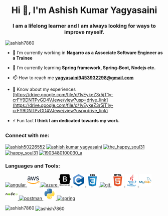 <h1 align="center">Hi 👋, I'm Ashish Kumar Yagyasaini</h1>
<h3 align="center">I am a lifelong learner and I am always looking for ways to improve myself.</h3>

<p align="left"> <img src="https://komarev.com/ghpvc/?username=ashish7860&label=Profile%20views&color=0e75b6&style=flat" alt="ashish7860" /> </p>

- 🔭 I’m currently working in **Nagarro as a Associate Software Engineer as a Trainee**

- 🌱 I’m currently learning **Spring framework, Spring-Boot, Nodejs etc.**

- 📫 How to reach me **yagyasaini9453932298@gmail.com**

- 📄 Know about my experiences [https://drive.google.com/file/d/1vEykeZ3r5jT1y-crFY9DNTPvGD4VJewe/view?usp=drive_link](https://drive.google.com/file/d/1vEykeZ3r5jT1y-crFY9DNTPvGD4VJewe/view?usp=drive_link)

- ⚡ Fun fact **I think I am dedicated towards my work.**

<h3 align="left">Connect with me:</h3>
<p align="left">
<a href="https://twitter.com/ashish50226552" target="blank"><img align="center" src="https://raw.githubusercontent.com/rahuldkjain/github-profile-readme-generator/master/src/images/icons/Social/twitter.svg" alt="ashish50226552" height="30" width="40" /></a>
<a href="https://linkedin.com/in/ashish kumar yagyasaini" target="blank"><img align="center" src="https://raw.githubusercontent.com/rahuldkjain/github-profile-readme-generator/master/src/images/icons/Social/linked-in-alt.svg" alt="ashish kumar yagyasaini" height="30" width="40" /></a>
<a href="https://instagram.com/the_happy_soul31" target="blank"><img align="center" src="https://raw.githubusercontent.com/rahuldkjain/github-profile-readme-generator/master/src/images/icons/Social/instagram.svg" alt="the_happy_soul31" height="30" width="40" /></a>
<a href="https://www.codechef.com/users/happy_soul31" target="blank"><img align="center" src="https://cdn.jsdelivr.net/npm/simple-icons@3.1.0/icons/codechef.svg" alt="happy_soul31" height="30" width="40" /></a>
<a href="https://www.hackerrank.com/1903480100030_a" target="blank"><img align="center" src="https://raw.githubusercontent.com/rahuldkjain/github-profile-readme-generator/master/src/images/icons/Social/hackerrank.svg" alt="1903480100030_a" height="30" width="40" /></a>
</p>

<h3 align="left">Languages and Tools:</h3>
<p align="left"> <a href="https://angular.io" target="_blank" rel="noreferrer"> <img src="https://angular.io/assets/images/logos/angular/angular.svg" alt="angular" width="40" height="40"/> </a> <a href="https://aws.amazon.com" target="_blank" rel="noreferrer"> <img src="https://raw.githubusercontent.com/devicons/devicon/master/icons/amazonwebservices/amazonwebservices-original-wordmark.svg" alt="aws" width="40" height="40"/> </a> <a href="https://azure.microsoft.com/en-in/" target="_blank" rel="noreferrer"> <img src="https://www.vectorlogo.zone/logos/microsoft_azure/microsoft_azure-icon.svg" alt="azure" width="40" height="40"/> </a> <a href="https://getbootstrap.com" target="_blank" rel="noreferrer"> <img src="https://raw.githubusercontent.com/devicons/devicon/master/icons/bootstrap/bootstrap-plain-wordmark.svg" alt="bootstrap" width="40" height="40"/> </a> <a href="https://www.cprogramming.com/" target="_blank" rel="noreferrer"> <img src="https://raw.githubusercontent.com/devicons/devicon/master/icons/c/c-original.svg" alt="c" width="40" height="40"/> </a> <a href="https://www.w3schools.com/css/" target="_blank" rel="noreferrer"> <img src="https://raw.githubusercontent.com/devicons/devicon/master/icons/css3/css3-original-wordmark.svg" alt="css3" width="40" height="40"/> </a> <a href="https://git-scm.com/" target="_blank" rel="noreferrer"> <img src="https://www.vectorlogo.zone/logos/git-scm/git-scm-icon.svg" alt="git" width="40" height="40"/> </a> <a href="https://www.w3.org/html/" target="_blank" rel="noreferrer"> <img src="https://raw.githubusercontent.com/devicons/devicon/master/icons/html5/html5-original-wordmark.svg" alt="html5" width="40" height="40"/> </a> <a href="https://www.java.com" target="_blank" rel="noreferrer"> <img src="https://raw.githubusercontent.com/devicons/devicon/master/icons/java/java-original.svg" alt="java" width="40" height="40"/> </a> <a href="https://www.mysql.com/" target="_blank" rel="noreferrer"> <img src="https://raw.githubusercontent.com/devicons/devicon/master/icons/mysql/mysql-original-wordmark.svg" alt="mysql" width="40" height="40"/> </a> <a href="https://nodejs.org" target="_blank" rel="noreferrer"> <img src="https://raw.githubusercontent.com/devicons/devicon/master/icons/nodejs/nodejs-original-wordmark.svg" alt="nodejs" width="40" height="40"/> </a> <a href="https://postman.com" target="_blank" rel="noreferrer"> <img src="https://www.vectorlogo.zone/logos/getpostman/getpostman-icon.svg" alt="postman" width="40" height="40"/> </a> <a href="https://www.python.org" target="_blank" rel="noreferrer"> <img src="https://raw.githubusercontent.com/devicons/devicon/master/icons/python/python-original.svg" alt="python" width="40" height="40"/> </a> <a href="https://spring.io/" target="_blank" rel="noreferrer"> <img src="https://www.vectorlogo.zone/logos/springio/springio-icon.svg" alt="spring" width="40" height="40"/> </a> </p>

<p><img align="left" src="https://github-readme-stats.vercel.app/api/top-langs?username=ashish7860&show_icons=true&locale=en&layout=compact" alt="ashish7860" /></p>

<p>&nbsp;<img align="center" src="https://github-readme-stats.vercel.app/api?username=ashish7860&show_icons=true&locale=en" alt="ashish7860" /></p>
